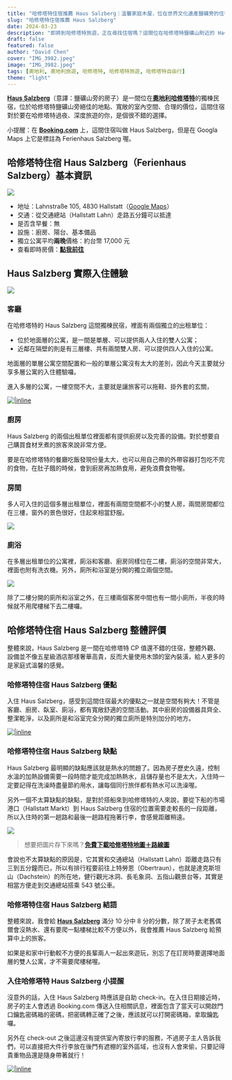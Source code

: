 ```yaml
---
title: "哈修塔特住宿推薦 Haus Salzberg｜溫馨家庭木屋，位在世界文化遺產鹽礦旁的住宿選擇"
slug: "哈修塔特住宿推薦 Haus Salzberg"
date: 2024-03-23
description: "即將到哈修塔特旅遊，正在尋找住宿嗎？這間位在哈修塔特鹽礦山附近的 Haus Salzberg，擁有寬敞空間，價格合理，對於多人同行的旅人，是個值得考慮的選擇。"
draft: false
featured: false
author: "David Chen"
cover: "IMG_3982.jpeg"
image: "IMG_3982.jpeg"
tags: [奧地利, 奧地利旅遊, 哈修塔特, 哈修塔特旅遊, 哈修塔特自由行]
theme: "light"
---
```


[**Haus Salzberg**](https://www.booking.com/hotel/at/ferienhaus-salzberg.xt.html?aid=7956794&no_rooms=1&group_adults=2)（意譯：鹽礦山旁的房子）是一間位在[**奧地利哈修塔特**](https://exittaiwan.com/posts/%E5%93%88%E4%BF%AE%E5%A1%94%E7%89%B9%E6%97%85%E9%81%8A%E5%85%A8%E6%94%BB%E7%95%A5/)的獨棟民宿，位於哈修塔特鹽礦山旁絕佳的地點、寬敞的室內空間、合理的價位，這間住宿對於要在哈修塔特過夜、深度旅遊的你，是個很不錯的選擇。

小提醒：在 [**Booking.com**](https://www.booking.com/hotel/at/ferienhaus-salzberg.xt.html?aid=7956794&no_rooms=1&group_adults=2) 上，這間住宿叫做 Haus Salzberg，但是在 Googla Maps 上它是標註為 Ferienhaus Salzberg 喔。

## 哈修塔特住宿 Haus Salzberg（Ferienhaus Salzberg）基本資訊

![](IMG_3982.jpeg)

- 地址：Lahnstraße 105, 4830 Hallstatt（[Google Maps](https://maps.app.goo.gl/Kjx9VZepwX9ujWnb9)）
- 交通：從交通總站（Hallstatt Lahn）走路五分鐘可以抵達
- 是否含早餐：無
- 設施：廚房、陽台、基本備品
- 獨立公寓平均**兩晚**價格：約台幣 17,000 元
- 查看即時房價：**[點我前往](https://www.booking.com/hotel/at/ferienhaus-salzberg.xt.html?aid=7956794&no_rooms=1&group_adults=2)**

## Haus Salzberg 實際入住體驗

![](IMG_3979.jpeg)

### 客廳

在哈修塔特的 Haus Salzberg 這間獨棟民宿，裡面有兩個獨立的出租單位：
- 位於地面層的公寓，是一間是單層、可以提供兩人入住的雙人公寓；
- 近鄰在隔壁的則是有三層樓、共有兩間雙人房、可以提供四人入住的公寓。

地面層的單層公寓空間配置和一般的單層公寓沒有太大的差別，因此今天主要就分享多層公寓的入住體驗囉。

進入多層的公寓，一樓空間不大，主要就是讓旅客可以拖鞋、掛外套的玄關，

[![|inline](hotel-banner.webp)](https://l.exittaiwan.com/book-a-hotel)

### 廚房

Haus Salzberg 的兩個出租單位裡面都有提供廚房以及完善的設備。對於想要自己購買食材烹煮的旅客來說非常方便。

要是在哈修塔特的餐廳吃飯發現份量太大，也可以用自己帶的外帶容器打包吃不完的食物，在肚子餓的時候，會到廚房再加熱食用，避免浪費食物喔。

### 房間

多人可入住的這個多層出租單位，裡面有兩間空間都不小的雙人房，兩間房間都位在三樓，窗外的景色很好，住起來相當舒服。

![](IMG_3860.jpeg)

### 廁浴

在多層出租單位的公寓裡，廁浴和客廳、廚房同樣位在二樓，廁浴的空間非常大，裡面也附有洗衣機。另外，廁所和浴室是分開的獨立兩個空間。

![](IMG_3859.jpg)

除了二樓分開的廁所和浴室之外，在三樓兩個客房中間也有一間小廁所，半夜的時候就不用爬樓梯下去二樓囉。

## 哈修塔特住宿 Haus Salzberg 整體評價

整體來說，Haus Salzberg 是一間在哈修塔特 CP 值還不錯的住宿，整體外觀、設備並不像五星級酒店那樣奢華高貴，反而大量使用木頭的室內裝潢，給人更多的是家庭式溫馨的感覺。

### 哈修塔特住宿 Haus Salzberg 優點

入住 Haus Salzberg，感受到這間住宿最大的優點之一就是空間有夠大！不管是客廳、廚房、臥室、廁浴，都有寬敞舒適的空間活動。其中廚房的設備器具齊全、整潔乾淨，以及廁所是和浴室完全分開的獨立廁所是特別加分的地方。

[![|inline](hotel-banner.webp)](https://l.exittaiwan.com/book-a-hotel)

### 哈修塔特住宿 Haus Salzberg 缺點

Haus Salzberg 最明顯的缺點應該就是熱水的問題了。因為房子歷史久遠，控制水溫的加熱設備需要一段時間才能完成加熱熱水，且儲存量也不是太大，入住時一定要記得在洗澡時盡量節約用水，讓每個同行旅伴都有熱水可以洗澡喔。

另外一個不太算缺點的缺點，是對於搭船來到哈修塔特的人來說，要從下船的市場港口（Hallstatt Markt）到 Haus Salzberg 住宿的位置需要走較長的一段距離，所以入住時的第一趟路和最後一趟路程拖著行李，會感覺距離稍遠。

![](hallstatt-am-see.jpg)

> 想要把圖片存下來嗎？**[免費下載哈修塔特地圖＋路線圖](https://exittaiwan.gumroad.com/l/hallstatt)**

會說也不太算缺點的原因是，它其實和交通總站（Hallstatt Lahn）距離走路只有三到五分鐘而已，所以有排行程要前往上特勞恩（Obertraun），也就是達克斯坦山（Dachstein）的所在地，健行觀光冰洞、長毛象洞、五指山觀景台等，其實是相當方便走到交通總站搭乘 543 號公車。

### 哈修塔特住宿 Haus Salzberg 結語

整體來說，我會給 [**Haus Salzberg**](https://www.booking.com/hotel/at/ferienhaus-salzberg.xt.html?aid=7956794&no_rooms=1&group_adults=2) 滿分 10 分中 8 分的分數，除了房子太老舊偶爾會沒熱水、還有要爬一點樓梯比較不方便以外，我會推薦 Haus Salzberg 給預算中上的旅客。

如果是和家中行動較不方便的長輩兩人一起出來遊玩，別忘了在訂房時要選擇地面層的雙人公寓，才不需要爬樓梯喔。

### 入住哈修塔特 Haus Salzberg 小提醒

沒意外的話，入住 Haus Salzberg 時應該是自助 check-in。在入住日期接近時，房子的主人會透過 Booking.com 傳送入住相關訊息，裡面包含了當天可以開啟門口鑰匙密碼箱的密碼，把密碼轉正確了之後，應該就可以打開密碼箱，拿取鑰匙囉。

另外在 check-out 之後這邊沒有提供室內寄放行李的服務，不過房子主人告訴我們，可以直接把大件行李放在後門有遮棚的室外區域，也沒有人會來偷，只要記得貴重物品還是隨身帶著就行！

[![|inline](hotel-banner.webp)](https://l.exittaiwan.com/book-a-hotel)